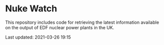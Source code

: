 # Nuke Watch

This repository includes code for retrieving the latest information available on the output of EDF nuclear power plants in the UK.

Last updated: 2021-03-26 19:15